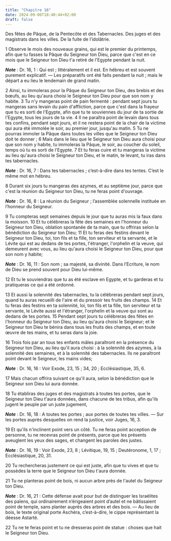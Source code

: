 ```yaml
---
title: "Chapitre 16"
date: 2024-09-06T18:40:44+02:00
draft: false
---
```



Des fêtes de Pâque, de la Pentecôte et des Tabernacles.
Des juges et des magistrats dans les villes.
De la fuite de l’idolâtrie.


1 Observe le mois des nouveaux grains, qui est le premier du printemps, afin que tu fasses la Pâque du Seigneur ton Dieu, parce que c'est en ce mois que le Seigneur ton Dieu t'a retiré de l'Egypte pendant la nuit.

***Note*** :  Dr. 16, 1 : Qui est ; littéralement et il est. En hébreu et est souvent purement explicatif. ― Les préparatifs ont été faits pendant la nuit ; mais le départ a eu lieu le lendemain de grand matin.

2 Ainsi, tu immoleras pour la Pâque du Seigneur ton Dieu, des brebis et des bœufs, au lieu qu'aura choisi le Seigneur ton Dieu pour que son nom y habite. 3 Tu n'y mangeras point de pain fermenté : pendant sept jours tu mangeras sans levain du pain d'affliction, parce que c'est dans la frayeur que tu es sorti de l'Egypte, afin que tu te souviennes du jour de ta sortie de l'Egypte, tous les jours de ta vie. 4 Il ne paraîtra point de levain dans tous tes confins, pendant sept jours, et il ne restera point de la chair de la victime qui aura été immolée le soir, au premier jour, jusqu'au matin. 5 Tu ne pourras immoler la Pâque dans toutes les villes que le Seigneur ton Dieu doit te donner ; 6 Mais dans le lieu que le Seigneur ton Dieu aura choisi pour que son nom y habite, tu immoleras la Pâque, le soir, au coucher du soleil, temps où tu es sorti de l'Egypte. 7 Et tu feras cuire et tu mangeras la victime au lieu qu'aura choisi le Seigneur ton Dieu, et le matin, te levant, tu iras dans tes tabernacles.

***Note*** :  Dr. 16, 7 : Dans tes tabernacles ; c’est-à-dire dans tes tentes. C’est le même mot en hébreu.

8 Durant six jours tu mangeras des azymes, et au septième jour, parce que c'est la réunion du Seigneur ton Dieu, tu ne feras point d'ouvrage.

***Note*** :  Dr. 16, 8 : La réunion du Seigneur ; l’assemblée solennelle instituée en l’honneur du Seigneur.


9 Tu compteras sept semaines depuis le jour que tu auras mis la faux dans la moisson. 10 Et tu célébreras la fête des semaines en l'honneur du Seigneur ton Dieu, oblation spontanée de ta main, que tu offriras selon la bénédiction du Seigneur ton Dieu; 11 Et tu feras des festins devant le Seigneur ton Dieu, toi, ton fils et ta fille, ton serviteur et ta servante, et le Lévite qui est au dedans de tes portes, l'étranger, l'orphelin et la veuve, qui demeurent avec vous, au lieu qu'aura choisi le Seigneur ton Dieu, pour que son nom y habite;

***Note*** :  Dr. 16, 11 : Son nom ; sa majesté, sa divinité. Dans l’Ecriture, le nom de Dieu se prend souvent pour Dieu lui-même.

12 Et tu le souviendras que tu as été esclave en Egypte, et tu garderas et tu pratiqueras ce qui a été ordonné.


13 Et aussi la solennité des tabernacles, tu la célébreras pendant sept jours, quand tu auras recueilli de l'aire et du pressoir tes fruits des champs. 14 Et tu feras des festins en ta solennité, loi, ton fils et ta fille, ton serviteur et ta servante, le Lévite aussi et l'étranger, l'orphelin et la veuve qui sont au dedans de tes portes. 15 Pendant sept jours tu célébreras des fêtes en l'honneur du Seigneur ton Dieu, au lieu qu'aura choisi le Seigneur; et le Seigneur ton Dieu te bénira dans tous les fruits des champs, et en toute œuvre de tes mains, et tu seras dans la joie.


16 Trois fois par an tous tes enfants mâles paraîtront en la présence du Seigneur ton Dieu, au lieu qu'il aura choisi : à la solennité des azymes, à la solennité des semaines, et à la solennité des tabernacles. Ils ne paraîtront point devant le Seigneur, les mains vides;

***Note*** :  Dr. 16, 16 : Voir Exode, 23, 15 ; 34, 20 ; Ecclésiastique, 35, 6.

17 Mais chacun offrira suivant ce qu'il aura, selon la bénédiction que le Seigneur son Dieu lui aura donnée.


18 Tu établiras des juges et des magistrats à toutes tes portes, que le Seigneur ton Dieu t'aura données, dans chacune de tes tribus, afin qu'ils jugent le peuple par un juste jugement,

***Note*** :  Dr. 16, 18 : A toutes tes portes ; aux portes de toutes tes villes. ― Sur les portes auprès desquelles on rend la justice, voir Juges, 16, 3.

19 Et qu'ils n'inclinent point vers un côté. Tu ne feras point acception de personne, tu ne recevras point de présents, parce que les présents aveuglent les yeux des sages, et changent les paroles des justes.

***Note*** :  Dr. 16, 19 : Voir Exode, 23, 8 ; Lévitique, 19, 15 ; Deutéronome, 1, 17 ; Ecclésiastique, 20, 31.

20 Tu rechercheras justement ce qui est juste, afin que tu vives et que tu possèdes la terre que le Seigneur ton Dieu t'aura donnée.


21 Tu ne planteras point de bois, ni aucun arbre près de l'autel du Seigneur ton Dieu.

***Note*** :  Dr. 16, 21 : Cette défense avait pour but de distinguer les Israélites des païens, qui ordinairement n’érigeaient point d’autel et ne bâtissaient point de temple, sans planter auprès des arbres et des bois. ― Au lieu de bois, le texte original porte Aschéra, c’est-à-dire, le cippe représentant la déesse Astarté.

22 Tu ne te feras point et tu ne dresseras point de statue : choses que hait le Seigneur ton Dieu.

